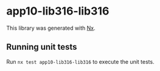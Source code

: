 # app10-lib316-lib316

This library was generated with [Nx](https://nx.dev).

## Running unit tests

Run `nx test app10-lib316-lib316` to execute the unit tests.
